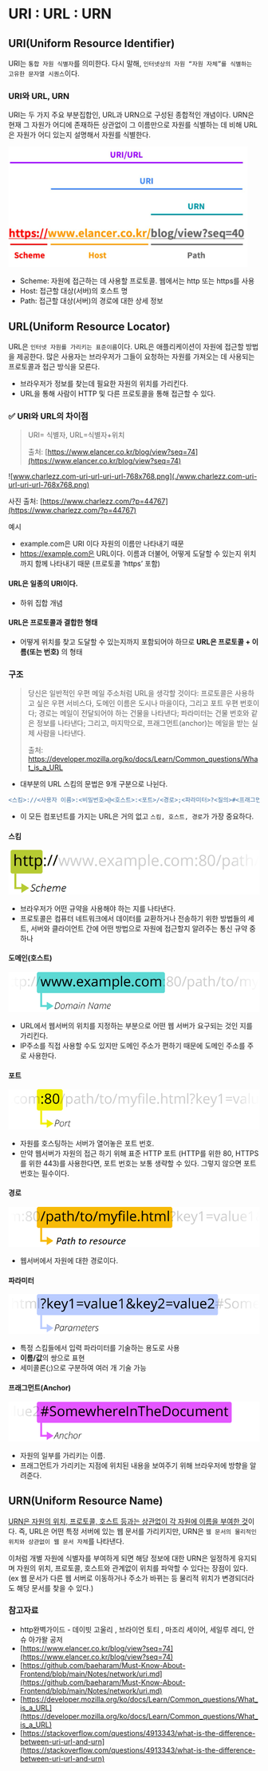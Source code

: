 # URI : URL : URN

## URI(Uniform Resource Identifier)

URI는 `통합 자원 식별자`를 의미한다. 다시 말해, `인터넷상의 자원 “자원 자체”를 식별하는 고유한 문자열 시퀀스`이다.

### URI와 URL, URN

URI는 두 가지 주요 부분집합인, URL과 URN으로 구성된 종합적인 개념이다. URN은 현재 그 자원가 어디에 존재하든 상관없이 그 이름만으로 자원를 식별하는 데 비해 URL은 자원가 어디 있는지 설명해서 자원를 식별한다.

![URI URL URN.png](./URI%20URL%20URN.png)

- Scheme: 자원에 접근하는 데 사용할 프로토콜. 웹에서는 http 또는 https를 사용
- Host: 접근할 대상(서버)의 호스트 명
- Path: 접근할 대상(서버)의 경로에 대한 상세 정보

## URL(Uniform Resource Locator)

URL은 `인터넷 자원를 가리키는 표준이름`이다. URL은 애플리케이션이 자원에 접근할 방법을 제공한다. 많은 사용자는 브라우저가 그들이 요청하는 자원를 가져오는 데 사용되는 프로토콜과 접근 방식을 모른다.

- 브라우저가 정보를 찾는데 필요한 자원의 위치를 가리킨다.
- URL을 통해 사람이 HTTP 및 다른 프로토콜을 통해 접근할 수 있다.

### ✅ URI와 URL의 차이점

> URI= 식별자, URL=식별자+위치
>
> 출처: [https://www.elancer.co.kr/blog/view?seq=74](https://www.elancer.co.kr/blog/view?seq=74)

![www.charlezz.com-uri-url-uri-url-768x768.png](./www.charlezz.com-uri-url-uri-url-768x768.png)

사진 출처: [https://www.charlezz.com/?p=44767](https://www.charlezz.com/?p=44767)

예시

- example.com은 URI 이다 자원의 이름만 나타내기 때문
- <https://example.com은> URL이다. 이름과 더불어, 어떻게 도달할 수 있는지 위치까지 함께 나타내기 때문 (프로토콜 ‘https’ 포함)

#### URL은 일종의 URI이다.

- 하위 집합 개념

#### URL은 프로토콜과 결합한 형태

- 어떻게 위치를 찾고 도달할 수 있는지까지 포함되어야 하므로 **URL은 프로토콜 + 이름(또는 번호)**
  의 형태

### 구조

> 당신은 일반적인 우편 메일 주소처럼 URL을 생각할 것이다: 프로토콜은 사용하고 싶은 우편 서비스다, 도메인 이름은 도시나 마을이다, 그리고 포트 우편 번호이다; 경로는 메일이 전달되어야 하는 건물을 나타낸다; 파라미터는 건물 번호와 같은 정보를 나타낸다; 그리고, 마지막으로, 프래그먼트(anchor)는 메일을 받는 실제 사람을 나타낸다.
>
> 출처: <https://developer.mozilla.org/ko/docs/Learn/Common_questions/What_is_a_URL>

- 대부분의 URL 스킴의 문법은 9개 구분으로 나뉜다.

```diff
<스킴>://<사용자 이름>:<비밀번호>@<호스트>:<포트>/<경로>;<파라미터>?<질의>#<프래그먼트>
```

- 이 모든 컴포넌트를 가지는 URL은 거의 없고 `스킴, 호스트, 경로`가 가장 중요하다.

#### 스킴

![mdn-url-protocol@x2_update.png](./mdn-url-protocol%40x2_update.png)

- 브라우저가 어떤 규약을 사용해야 하는 지를 나타낸다.
- 프로토콜은 컴퓨터 네트워크에서 데이터를 교환하거나 전송하기 위한 방법들의 세트, 서버와 클라이언트 간에 어떤 방법으로 자원에 접근할지 알려주는 통신 규약 중 하나

#### 도메인(호스트)

![mdn-url-domain@x2.png](./mdn-url-domain%40x2.png)

- URL에서 웹서버의 위치를 지정하는 부분으로 어떤 웹 서버가 요구되는 것인 지를 가리킨다.
- IP주소를 직접 사용할 수도 있지만 도메인 주소가 편하기 때문에 도메인 주소를 주로 사용한다.

#### 포트

![mdn-url-port@x2.png](./mdn-url-port%40x2.png)

- 자원를 호스팅하는 서버가 열어놓은 포트 번호.
- 만약 웹서버가 자원의 접근 하기 위해 표준 HTTP 포트 (HTTP를 위한 80, HTTPS를 위한 443)를 사용한다면, 포트 번호는 보통 생략할 수 있다. 그렇지 않으면 포트 번호는 필수이다.

#### 경로

![mdn-url-path@x2.png](./mdn-url-path%40x2.png)

- 웹서버에서 자원에 대한 경로이다.

#### 파라미터

![mdn-url-parameters@x2.png](./mdn-url-parameters%40x2.png)

- 특정 스킴들에서 입력 파라미터를 기술하는 용도로 사용
- **이름/값**의 쌍으로 표현
- 세미콜론(;)으로 구분하여 여러 개 기술 가능

#### 프래그먼트(Anchor)

![mdn-url-anchor@x2.png](./mdn-url-anchor%40x2.png)

- 자원의 일부를 가리키는 이름.
- 프래그먼트가 가리키는 지점에 위치된 내용을 보여주기 위해 브라우저에 방향을 알려준다.

## URN(Uniform Resource Name)

[URN은 자원의 위치, 프로토콜, 호스트 등과는 상관없이 각 자원에 이름을 부여한 것](https://terms.naver.com/entry.naver?docId=74838&cid=43667&categoryId=43667)이다. 즉, URL은 어떤 특정 서버에 있는 웹 문서를 가리키지만, URN은 `웹 문서의 물리적인 위치와 상관없이 웹 문서 자체`를 나타낸다.

이처럼 개별 자원에 식별자를 부여하게 되면 해당 정보에 대한 URN은 일정하게 유지되며 자원의 위치, 프로토콜, 호스트와 관계없이 위치를 파악할 수 있다는 장점이 있다. (ex 웹 문서가 다른 웹 서버로 이동하거나 주소가 바뀌는 등 물리적 위치가 변경되더라도 해당 문서를 찾을 수 있다.)

### 참고자료

- http완벽가이드 - 데이빗 고울리 , 브라이언 토티 , 마조리 세이어, 세일루 레디, 안슈 아가왈 공저
- [https://www.elancer.co.kr/blog/view?seq=74](https://www.elancer.co.kr/blog/view?seq=74)
- [https://github.com/baeharam/Must-Know-About-Frontend/blob/main/Notes/network/uri.md](https://github.com/baeharam/Must-Know-About-Frontend/blob/main/Notes/network/uri.md)
- [https://developer.mozilla.org/ko/docs/Learn/Common_questions/What_is_a_URL](https://developer.mozilla.org/ko/docs/Learn/Common_questions/What_is_a_URL)
- [https://stackoverflow.com/questions/4913343/what-is-the-difference-between-uri-url-and-urn](https://stackoverflow.com/questions/4913343/what-is-the-difference-between-uri-url-and-urn)
